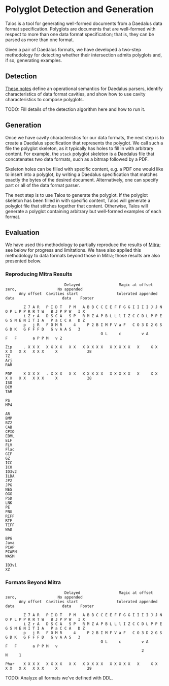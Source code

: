 # Polyglot Detection and Generation

Talos is a tool for generating well-formed documents from a Daedalus data
format specification.  Polyglots are documents that are well-formed with
respect to more than one data format specification; that is, they can be parsed
as more than one format.

Given a pair of Daedalus formats, we have developed a two-step methodology for
detecting whether their intersection admits polyglots and, if so, generating
examples.

## Detection

[These
notes](https://docs.google.com/document/d/1Zcrn7_AH1EGbziyQcdNAaYIVljaw5EchNcI1Gp8iUHo/edit#heading=h.an7ziriw2ubc)
define an operational semantics for Daedalus parsers, identify characteristics
of data format cavities, and show how to use cavity characteristics to compose
polyglots.

TODO: Fill details of the detection algorithm here and how to run it.

## Generation

Once we have cavity characteristics for our data formats, the next step is to
create a Daedalus specification that represents the polyglot.  We call such a
file the polyglot skeleton, as it typically has holes to fill in with arbitrary
content.  For example, the `stack` polyglot skeleton is a Daedalus file that
concatenates two data formats, such as a bitmap followed by a PDF.

Skeleton holes can be filled with specific content, e.g. a PDF one would like
to insert into a polyglot, by writing a Daedalus specification that matches
exactly the bytes of the desired document.  Alternatively, one can specify part
or all of the data format parser.

The next step is to use Talos to generate the polyglot.  If the polyglot
skeleton has been filled in with specific content, Talos will generate a
polyglot file that stitches together that content.  Otherwise, Talos will
generate a polyglot containing arbitrary but well-formed examples of each
format.

## Evaluation

We have used this methodology to partially reproduce the results of
[Mitra](https://github.com/corkami/mitra); see below for progress and
limitations.  We have also applied this methodology to data formats beyond
those in Mitra; those results are also presented below.

### Reproducing Mitra Results
```
                          Delayed                 Magic at offset zero,                  No appended
      Any offset  Cavities start                 tolerated appended data                     data    Footer

        Z 7 A R   P I D T   P M   A B B C C E E F F G G I I I I J J N O P L P P R R T W   B J P P W   I X
        i Z r A   D S C A   S P   R M Z A P B L L l I Z C C D L P P E G S N E N I T I A   P a C C A   D Z
        p   j R   F O M R     4     P 2 B I M F V a F   C O 3 D 2 G S G D K   G F F F D   G v A A S   3
                                          O L     c         v A                 F   F       a P P M   v 2

Zip     . X X X   X X X X   X X   X X X X X   X X X X X   X     X X   X X   X X   X X X     X             28
7Z      
Arj     
RAR     

PDF     X X X X   . X X X   X X   X X X X X   X X X X X   X     X X   X X   X X   X X X     X             28
ISO     
DCM    
TAR   

PS      
MP4     

AR      
BMP     
BZ2     
CAB     
CPIO    
EBML    
ELF     
FLV     
Flac    
GIF     
GZ      
ICC     
ICO     
ID3v2   
ILDA    
JP2     
JPG     
NES     
OGG     
PSD     
LNK     
PE      
PNG     
RIFF    
RTF     
TIFF    
WAD     

BPG     
Java    
PCAP    
PCAPN   
WASM    

ID3v1
XZ
```

### Formats Beyond Mitra

```
                          Delayed                 Magic at offset zero,                  No appended
      Any offset  Cavities start                 tolerated appended data                     data    Footer

        Z 7 A R   P I D T   P M   A B B C C E E F F G G I I I I J J N O P L P P R R T W   B J P P W   I X
        i Z r A   D S C A   S P   R M Z A P B L L l I Z C C D L P P E G S N E N I T I A   P a C C A   D Z
        p   j R   F O M R     4     P 2 B I M F V a F   C O 3 D 2 G S G D K   G F F F D   G v A A S   3
                                          O L     c         v A                 F   F       a P P M   v
                                                            2                                   N     1

Phar    X X X X   X X X X   X X   X X X X X   X X X X X   X     X X   X X   X X   X X X     X             29
```

TODO: Analyze all formats we've defined with DDL.
